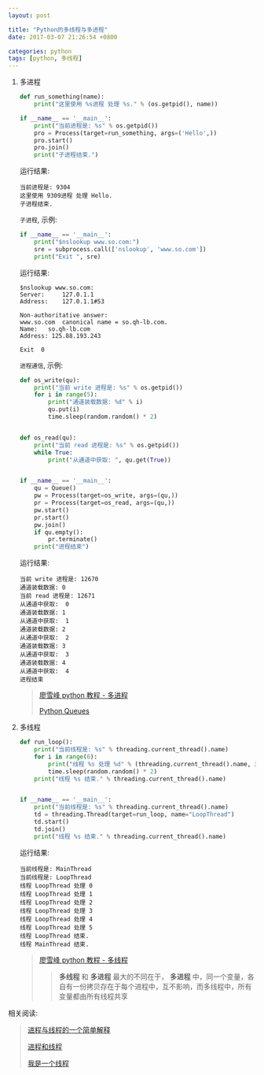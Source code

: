 ```yaml
---
layout: post

title: "Python的多线程与多进程"
date: 2017-03-07 21:26:54 +0800

categories: python
tags: [python, 多线程]
---
```


1. 多进程

    ```python
    def run_something(name):
        print("这里使用 %s进程 处理 %s." % (os.getpid(), name))

    if __name__ == '__main__':
        print("当前进程是: %s" % os.getpid())
        pro = Process(target=run_something, args=('Hello',))
        pro.start()
        pro.join()
        print("子进程结束.")
    ```
    运行结果:
    ```
    当前进程是: 9304
    这里使用 9309进程 处理 Hello.
    子进程结束.
    ```

    `子进程`, 示例:

    ```python
    if __name__ == '__main__':
        print("$nslookup www.so.com:")
        sre = subprocess.call(['nslookup', 'www.so.com'])
        print("Exit ", sre)
    ```
    运行结果:
    ```
    $nslookup www.so.com:
    Server:		127.0.1.1
    Address:	127.0.1.1#53

    Non-authoritative answer:
    www.so.com	canonical name = so.qh-lb.com.
    Name:	so.qh-lb.com
    Address: 125.88.193.243

    Exit  0
    ```
    `进程通信`, 示例:
    ```python
    def os_write(qu):
        print("当前 write 进程是: %s" % os.getpid())
        for i in range(5):
            print("通道装载数据: %d" % i)
            qu.put(i)
            time.sleep(random.random() * 2)


    def os_read(qu):
        print("当前 read 进程是: %s" % os.getpid())
        while True:
            print("从通道中获取: ", qu.get(True))


    if __name__ == '__main__':
        qu = Queue()
        pw = Process(target=os_write, args=(qu,))
        pr = Process(target=os_read, args=(qu,))
        pw.start()
        pr.start()
        pw.join()
        if qu.empty():
            pr.terminate()
        print("进程结束")
    ```
    运行结果:
    ```
    当前 write 进程是: 12670
    通道装载数据: 0
    当前 read 进程是: 12671
    从通道中获取:  0
    通道装载数据: 1
    从通道中获取:  1
    通道装载数据: 2
    从通道中获取:  2
    通道装载数据: 3
    从通道中获取:  3
    通道装载数据: 4
    从通道中获取:  4
    进程结束
    ```
    > [廖雪峰 python 教程 - 多进程](http://www.liaoxuefeng.com/wiki/0014316089557264a6b348958f449949df42a6d3a2e542c000/001431927781401bb47ccf187b24c3b955157bb12c5882d000)
    >
    > [Python Queues](https://docs.python.org/3.4/library/asyncio-queue.html)

1. 多线程

    ```python
    def run_loop():
        print("当前线程是: %s" % threading.current_thread().name)
        for i in range(6):
            print("线程 %s 处理 %d" % (threading.current_thread().name, i))
            time.sleep(random.random() * 2)
        print("线程 %s 结束." % threading.current_thread().name)


    if __name__ == '__main__':
        print("当前线程是: %s" % threading.current_thread().name)
        td = threading.Thread(target=run_loop, name="LoopThread")
        td.start()
        td.join()
        print("线程 %s 结束." % threading.current_thread().name)
    ```
    运行结果:
    ```
    当前线程是: MainThread
    当前线程是: LoopThread
    线程 LoopThread 处理 0
    线程 LoopThread 处理 1
    线程 LoopThread 处理 2
    线程 LoopThread 处理 3
    线程 LoopThread 处理 4
    线程 LoopThread 处理 5
    线程 LoopThread 结束.
    线程 MainThread 结束.
    ```

    > [廖雪峰 python 教程 - 多线程](http://www.liaoxuefeng.com/wiki/0014316089557264a6b348958f449949df42a6d3a2e542c000/00143192823818768cd506abbc94eb5916192364506fa5d000)
    >
    >> **多线程** 和 **多进程** 最大的不同在于， **多进程** 中，同一个变量，各自有一份拷贝存在于每个进程中，互不影响，而多线程中，所有变量都由所有线程共享



相关阅读:

> [进程与线程的一个简单解释](http://www.ruanyifeng.com/blog/2013/04/processes_and_threads.html)
>
> [进程和线程](http://www.liaoxuefeng.com/wiki/0014316089557264a6b348958f449949df42a6d3a2e542c000/0014319272686365ec7ceaeca33428c914edf8f70cca383000)
>
> [我是一个线程](http://mp.weixin.qq.com/s?__biz=MjM5NzA1MTcyMA%3Cmark%3E&mid=403498894&idx=2&sn=219c1a6001b5bb7e6bdc7963b1af8450)
